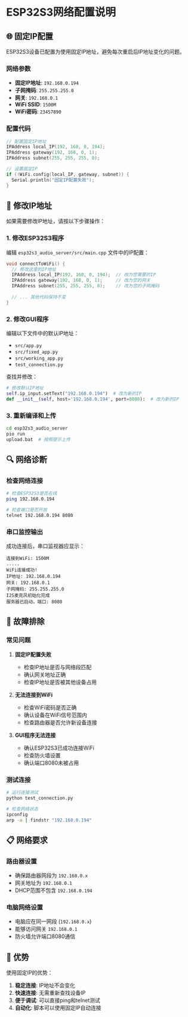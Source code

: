 # ESP32S3网络配置说明

## 🌐 固定IP配置

ESP32S3设备已配置为使用固定IP地址，避免每次重启后IP地址变化的问题。

### 网络参数
- **固定IP地址**: `192.168.0.194`
- **子网掩码**: `255.255.255.0`
- **网关**: `192.168.0.1`
- **WiFi SSID**: `1500M`
- **WiFi密码**: `23457890`

### 配置代码
```cpp
// 配置固定IP地址
IPAddress local_IP(192, 168, 0, 194);
IPAddress gateway(192, 168, 0, 1);
IPAddress subnet(255, 255, 255, 0);

// 设置固定IP
if (!WiFi.config(local_IP, gateway, subnet)) {
  Serial.println("固定IP配置失败");
}
```

## 🔧 修改IP地址

如果需要修改IP地址，请按以下步骤操作：

### 1. 修改ESP32S3程序
编辑 `esp32s3_audio_server/src/main.cpp` 文件中的IP配置：

```cpp
void connectToWiFi() {
  // 修改这里的IP地址
  IPAddress local_IP(192, 168, 0, 194);  // 改为您需要的IP
  IPAddress gateway(192, 168, 0, 1);     // 改为您的网关
  IPAddress subnet(255, 255, 255, 0);    // 改为您的子网掩码
  
  // ... 其他代码保持不变
}
```

### 2. 修改GUI程序
编辑以下文件中的默认IP地址：
- `src/app.py`
- `src/fixed_app.py`
- `src/working_app.py`
- `test_connection.py`

查找并修改：
```python
# 修改默认IP地址
self.ip_input.setText("192.168.0.194")  # 改为新的IP
def __init__(self, host='192.168.0.194', port=8080):  # 改为新的IP
```

### 3. 重新编译和上传
```bash
cd esp32s3_audio_server
pio run
upload.bat  # 按照提示上传
```

## 🔍 网络诊断

### 检查网络连接
```bash
# 检查ESP32S3是否在线
ping 192.168.0.194

# 检查端口是否开放
telnet 192.168.0.194 8080
```

### 串口监控输出
成功连接后，串口监视器应显示：
```
连接到WiFi: 1500M
.....
WiFi连接成功!
IP地址: 192.168.0.194
网关: 192.168.0.1
子网掩码: 255.255.255.0
I2S麦克风初始化完成
服务器已启动，端口: 8080
```

## 🚨 故障排除

### 常见问题

1. **固定IP配置失败**
   - 检查IP地址是否与网络段匹配
   - 确认网关地址正确
   - 检查IP地址是否被其他设备占用

2. **无法连接到WiFi**
   - 检查WiFi密码是否正确
   - 确认设备在WiFi信号范围内
   - 检查路由器是否允许新设备连接

3. **GUI程序无法连接**
   - 确认ESP32S3已成功连接WiFi
   - 检查防火墙设置
   - 确认端口8080未被占用

### 测试连接
```bash
# 运行连接测试
python test_connection.py

# 检查网络状态
ipconfig
arp -a | findstr "192.168.0.194"
```

## 📋 网络要求

### 路由器设置
- 确保路由器网段为 `192.168.0.x`
- 网关地址为 `192.168.0.1`
- DHCP范围不包含 `192.168.0.194`

### 电脑网络设置
- 电脑应在同一网段 (`192.168.0.x`)
- 能够访问网关 `192.168.0.1`
- 防火墙允许端口8080通信

## 🎯 优势

使用固定IP的优势：
1. **稳定连接**: IP地址不会变化
2. **快速连接**: 无需重新查找设备IP
3. **便于调试**: 可以直接ping和telnet测试
4. **自动化**: 脚本可以使用固定IP自动连接 
